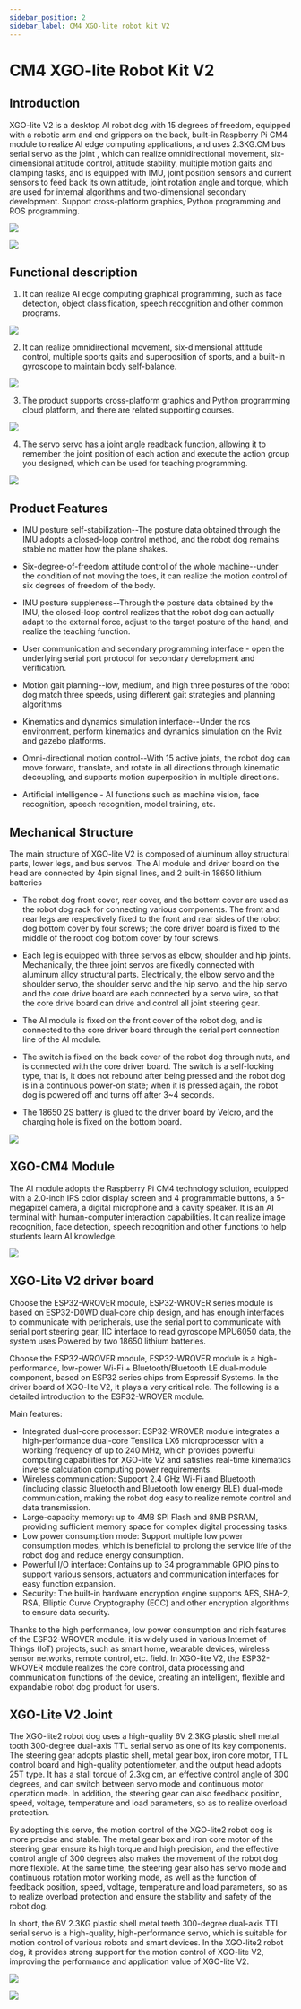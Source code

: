 ```yaml
---
sidebar_position: 2
sidebar_label: CM4 XGO-lite robot kit V2
---
```



# CM4 XGO-lite Robot Kit V2

## Introduction



XGO-lite V2 is a desktop Al robot dog with 15 degrees of freedom, equipped with a robotic arm and end grippers on the back, built-in Raspberry Pi CM4 module to realize AI edge computing applications, and uses 2.3KG.CM bus serial servo as the joint , which can realize omnidirectional movement, six-dimensional attitude control, attitude stability, multiple motion gaits and clamping tasks, and is equipped with IMU, joint position sensors and current sensors to feed back its own attitude, joint rotation angle and torque, which are used for internal algorithms and two-dimensional secondary development. Support cross-platform graphics, Python programming and ROS programming.

![](./../images/cm4-xgo-index.png)

![](./../images/cm4-xgo-products-01.gif)

## Functional description

1. It can realize AI edge computing graphical programming, such as face detection, object classification, speech recognition and other common programs.

![](./../images/cm4-xgo-products-06.png)


2. It can realize omnidirectional movement, six-dimensional attitude control, multiple sports gaits and superposition of sports, and a built-in gyroscope to maintain body self-balance.

![](./../images/cm4-xgo-products-05.gif)



3. The product supports cross-platform graphics and Python programming cloud platform, and there are related supporting courses.

![](./../images/cm4-xgo-products-04.gif)


4. The servo servo has a joint angle readback function, allowing it to remember the joint position of each action and execute the action group you designed, which can be used for teaching programming.

![](./../images/cm4-xgo-products-02.gif)

## Product Features

- IMU posture self-stabilization--The posture data obtained through the IMU adopts a closed-loop control method, and the robot dog remains stable no matter how the plane shakes.

- Six-degree-of-freedom attitude control of the whole machine--under the condition of not moving the toes, it can realize the motion control of six degrees of freedom of the body.

- IMU posture suppleness--Through the posture data obtained by the IMU, the closed-loop control realizes that the robot dog can actually adapt to the external force, adjust to the target posture of the hand, and realize the teaching function.

- User communication and secondary programming interface - open the underlying serial port protocol for secondary development and verification.

- Motion gait planning--low, medium, and high three postures of the robot dog match three speeds, using different gait strategies and planning algorithms

- Kinematics and dynamics simulation interface--Under the ros environment, perform kinematics and dynamics simulation on the Rviz and gazebo platforms.

- Omni-directional motion control--With 15 active joints, the robot dog can move forward, translate, and rotate in all directions through kinematic decoupling, and supports motion superposition in multiple directions.

- Artificial intelligence - AI functions such as machine vision, face recognition, speech recognition, model training, etc.

## Mechanical Structure

The main structure of XGO-lite V2 is composed of aluminum alloy structural parts, lower legs, and bus servos. The AI module and driver board on the head are connected by 4pin signal lines, and 2 built-in 18650 lithium batteries

- The robot dog front cover, rear cover, and the bottom cover are used as the robot dog rack for connecting various components. The front and rear legs are respectively fixed to the front and rear sides of the robot dog bottom cover by four screws; the core driver board is fixed to the middle of the robot dog bottom cover by four screws.

- Each leg is equipped with three servos as elbow, shoulder and hip joints. Mechanically, the three joint servos are fixedly connected with aluminum alloy structural parts. Electrically, the elbow servo and the shoulder servo, the shoulder servo and the hip servo, and the hip servo and the core drive board are each connected by a servo wire, so that the core drive board can drive and control all joint steering gear.

- The AI module is fixed on the front cover of the robot dog, and is connected to the core driver board through the serial port connection line of the AI module.

- The switch is fixed on the back cover of the robot dog through nuts, and is connected with the core driver board. The switch is a self-locking type, that is, it does not rebound after being pressed and the robot dog is in a continuous power-on state; when it is pressed again, the robot dog is powered off and turns off after 3~4 seconds.

- The 18650 2S battery is glued to the driver board by Velcro, and the charging hole is fixed on the bottom board.

![](./../images/cm4-xgo-index-02.png)



## XGO-CM4 Module

The AI module adopts the Raspberry Pi CM4 technology solution, equipped with a 2.0-inch IPS color display screen and 4 programmable buttons, a 5-megapixel camera, a digital microphone and a cavity speaker. It is an AI terminal with human-computer interaction capabilities. It can realize image recognition, face detection, speech recognition and other functions to help students learn AI knowledge.

![](./../images/cm4-xgo-index-03.png)

## XGO-Lite V2 driver board

Choose the ESP32-WROVER module, ESP32-WROVER series module is based on ESP32-D0WD dual-core chip design, and has enough interfaces to communicate with peripherals, use the serial port to communicate with serial port steering gear, IIC interface to read gyroscope MPU6050 data, the system uses Powered by two 18650 lithium batteries.

Choose the ESP32-WROVER module, ESP32-WROVER module is a high-performance, low-power Wi-Fi + Bluetooth/Bluetooth LE dual-module component, based on ESP32 series chips from Espressif Systems. In the driver board of XGO-lite V2, it plays a very critical role. The following is a detailed introduction to the ESP32-WROVER module.

Main features:

- Integrated dual-core processor: ESP32-WROVER module integrates a high-performance dual-core Tensilica LX6 microprocessor with a working frequency of up to 240 MHz, which provides powerful computing capabilities for XGO-lite V2 and satisfies real-time kinematics inverse calculation computing power requirements.
- Wireless communication: Support 2.4 GHz Wi-Fi and Bluetooth (including classic Bluetooth and Bluetooth low energy BLE) dual-mode communication, making the robot dog easy to realize remote control and data transmission.
- Large-capacity memory: up to 4MB SPI Flash and 8MB PSRAM, providing sufficient memory space for complex digital processing tasks.
- Low power consumption mode: Support multiple low power consumption modes, which is beneficial to prolong the service life of the robot dog and reduce energy consumption.
- Powerful I/O interface: Contains up to 34 programmable GPIO pins to support various sensors, actuators and communication interfaces for easy function expansion.
- Security: The built-in hardware encryption engine supports AES, SHA-2, RSA, Elliptic Curve Cryptography (ECC) and other encryption algorithms to ensure data security.

Thanks to the high performance, low power consumption and rich features of the ESP32-WROVER module, it is widely used in various Internet of Things (IoT) projects, such as smart home, wearable devices, wireless sensor networks, remote control, etc. field. In XGO-lite V2, the ESP32-WROVER module realizes the core control, data processing and communication functions of the device, creating an intelligent, flexible and expandable robot dog product for users.

## XGO-Lite V2 Joint

The XGO-lite2 robot dog uses a high-quality 6V 2.3KG plastic shell metal tooth 300-degree dual-axis TTL serial servo as one of its key components. The steering gear adopts plastic shell, metal gear box, iron core motor, TTL control board and high-quality potentiometer, and the output head adopts 25T type. It has a stall torque of 2.3kg.cm, an effective control angle of 300 degrees, and can switch between servo mode and continuous motor operation mode. In addition, the steering gear can also feedback position, speed, voltage, temperature and load parameters, so as to realize overload protection.

By adopting this servo, the motion control of the XGO-lite2 robot dog is more precise and stable. The metal gear box and iron core motor of the steering gear ensure its high torque and high precision, and the effective control angle of 300 degrees also makes the movement of the robot dog more flexible. At the same time, the steering gear also has servo mode and continuous rotation motor working mode, as well as the function of feedback position, speed, voltage, temperature and load parameters, so as to realize overload protection and ensure the stability and safety of the robot dog.

In short, the 6V 2.3KG plastic shell metal teeth 300-degree dual-axis TTL serial servo is a high-quality, high-performance servo, which is suitable for motion control of various robots and smart devices. In the XGO-lite2 robot dog, it provides strong support for the motion control of XGO-lite V2, improving the performance and application value of XGO-lite V2.

![](./../images/microbit-xgo-lite2-introduce-07.png)

![](./../images/microbit-xgo-lite2-introduce-08.png)
